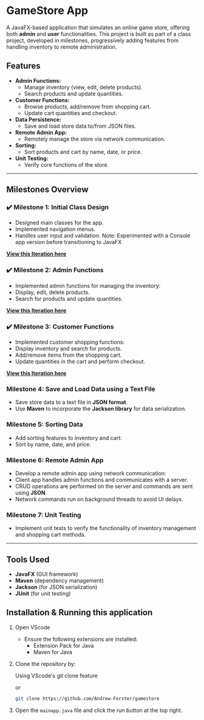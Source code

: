 # GameStore App

A JavaFX-based application that simulates an online game store, offering both **admin** and **user** functionalities. This project is built as part of a class project, developed in milestones, progressively adding features from handling inventory to remote administration.

## Features
- **Admin Functions:**
  - Manage inventory (view, edit, delete products).
  - Search products and update quantities.
- **Customer Functions:**
  - Browse products, add/remove from shopping cart.
  - Update cart quantities and checkout.
- **Data Persistence:**
  - Save and load store data to/from JSON files.
- **Remote Admin App:**
  - Remotely manage the store via network communication.
- **Sorting:**
  - Sort products and cart by name, date, or price.
- **Unit Testing:**
  - Verify core functions of the store.

---

## Milestones Overview

### ✔️ Milestone 1: Initial Class Design
- Designed main classes for the app.
- Implemented navigation menus.
- Handles user input and validation.
  Note: Experimented with a Console app version before transitioning to JavaFX

**[View this Iteration here](https://github.com/Andrew-Forster/gamestore/releases/tag/v1.0.0)**

### ✔️ Milestone 2: Admin Functions
- Implemented admin functions for managing the inventory:
- Display, edit, delete products.
- Search for products and update quantities.
 
**[View this Iteration here](https://github.com/Andrew-Forster/gamestore/releases/tag/v2.0.0)**

### ✔️ Milestone 3: Customer Functions
- Implemented customer shopping functions:
- Display inventory and search for products.
- Add/remove items from the shopping cart.
- Update quantities in the cart and perform checkout.
    
**[View this Iteration here](https://github.com/Andrew-Forster/gamestore/releases/tag/v3.0.0)**

### Milestone 4: Save and Load Data using a Text File
- Save store data to a text file in **JSON format**.
- Use **Maven** to incorporate the **Jackson library** for data serialization.

### Milestone 5: Sorting Data
- Add sorting features to inventory and cart:
- Sort by name, date, and price.

### Milestone 6: Remote Admin App
- Develop a remote admin app using network communication:
- Client app handles admin functions and communicates with a server.
- CRUD operations are performed on the server and commands are sent using **JSON**.
- Network commands run on background threads to avoid UI delays.

### Milestone 7: Unit Testing
- Implement unit tests to verify the functionality of inventory management and shopping cart methods.

---

## Tools Used
- **JavaFX** (GUI framework)
- **Maven** (dependency management)
- **Jackson** (for JSON serialization)
- **JUnit** (for unit testing)

## Installation & Running this application
1. Open VScode
   - Ensure the following extensions are installed:
       - Extension Pack for Java
       - Maven for Java
2. Clone the repository by:
   
    Using VScode's git clone feature
  
    or

     ```bash
     git clone https://github.com/Andrew-Forster/gamestore
    ```
4. Open the `mainapp.java` file and click the run button at the top right.
